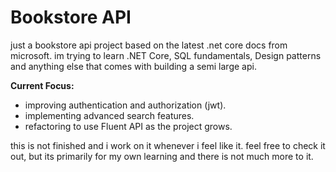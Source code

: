 # Bookstore API

just a bookstore api project based on the latest .net core docs from microsoft. im trying to learn .NET Core, SQL fundamentals, Design patterns and anything else that comes with building a semi large api.

**Current Focus:**

*   improving authentication and authorization (jwt).
*   implementing advanced search features.
*   refactoring to use Fluent API as the project grows.

this is not finished and i work on it whenever i feel like it. feel free to check it out, but its primarily for my own learning and there is not much more to it.
